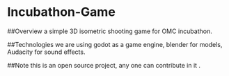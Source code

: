 # Incubathon-Game

##Overview
a simple 3D isometric shooting game for OMC incubathon.


##Technologies
we are using godot as a game engine, blender for models, Audacity for sound effects.


##Note
this is an open source project, any one can contribute in it .
